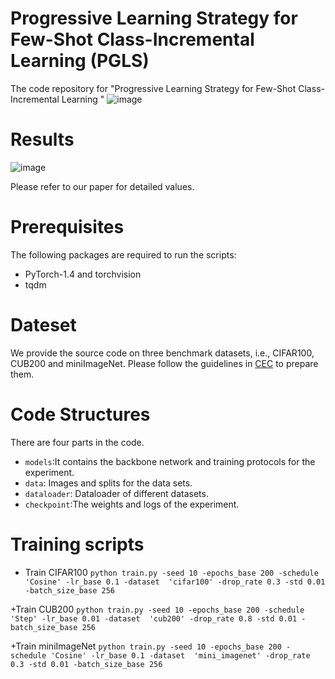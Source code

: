 # Progressive Learning Strategy for Few-Shot Class-Incremental Learning (PGLS)

The code repository for "Progressive Learning Strategy for Few-Shot Class-Incremental Learning "
![image](https://github.com/MLMIP/PGLS/assets/67742308/392915fc-3598-4609-846e-263dd9d3422e)


# Results
![image](https://github.com/MLMIP/PGLS/assets/67742308/929b9c97-a644-4e84-bdd2-f897ac13489a)

Please refer to our paper for detailed values.

# Prerequisites
The following packages are required to run the scripts:
+ PyTorch-1.4 and torchvision
+ tqdm

# Dateset
We provide the source code on three benchmark datasets, i.e., CIFAR100, CUB200 and miniImageNet. Please follow the guidelines in [CEC](https://github.com/icoz69/CEC-CVPR2021) to prepare them.

# Code Structures
There are four parts in the code.

+ ```models```:It contains the backbone network and training protocols for the experiment.
+ ```data```: Images and splits for the data sets.
+ ```dataloader```: Dataloader of different datasets.
+ ```checkpoint```:The weights and logs of the experiment.

# Training scripts
+ Train CIFAR100
```python train.py -seed 10 -epochs_base 200 -schedule 'Cosine' -lr_base 0.1 -dataset  'cifar100' -drop_rate 0.3 -std 0.01 -batch_size_base 256```

 +Train CUB200
 ```python train.py -seed 10 -epochs_base 200 -schedule 'Step' -lr_base 0.01 -dataset  'cub200' -drop_rate 0.8 -std 0.01 -batch_size_base 256```

 +Train miniImageNet
 ```python train.py -seed 10 -epochs_base 200 -schedule 'Cosine' -lr_base 0.1 -dataset  'mini_imagenet' -drop_rate 0.3 -std 0.01 -batch_size_base 256 ```
